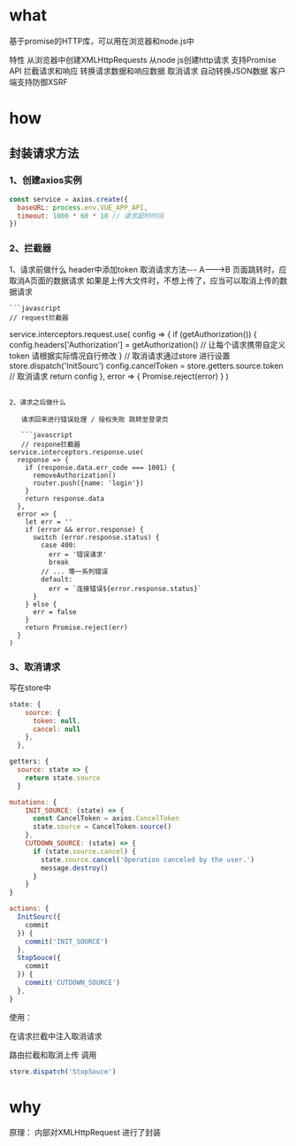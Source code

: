 # what

基于promise的HTTP库，可以用在浏览器和node.js中

特性
  从浏览器中创建XMLHttpRequests
  从node js创建http请求
  支持Promise API
  拦截请求和响应
  转换请求数据和响应数据
  取消请求
  自动转换JSON数据
  客户端支持防御XSRF
# how

## 封装请求方法

### 1、创建axios实例

```javascript
const service = axios.create({
  baseURL: process.env.VUE_APP_API,
  timeout: 1000 * 60 * 10 // 请求超时时间
})
```
### 2、拦截器
1、请求前做什么
    header中添加token
    取消请求方法--- 
      A--->B 页面跳转时，应取消A页面的数据请求
      如果是上传大文件时，不想上传了，应当可以取消上传的数据请求

    ```javascript
    // request拦截器
service.interceptors.request.use(
  config => {
    if (getAuthorization()) {
      config.headers['Authorization'] = getAuthorization() // 让每个请求携带自定义token 请根据实际情况自行修改
    }
    // 取消请求通过store 进行设置
    store.dispatch('InitSourc')
    config.cancelToken = store.getters.source.token  // 取消请求
    return config
  },
  error => {
    Promise.reject(error)
  }
)
```

2、请求之后做什么

   请求回来进行错误处理 / 授权失败 跳转至登录页 

   ```javascript
   // respone拦截器
service.interceptors.response.use(
  response => {
    if (response.data.err_code === 1001) {
      removeAuthorization()
      router.push({name: 'login'})
    }
    return response.data
  },
  error => {
    let err = ''
    if (error && error.response) {
      switch (error.response.status) {
        case 400:
          err = '错误请求'
          break
        // ... 等一系列错误
        default:
          err = `连接错误${error.response.status}`
      }
    } else {
      err = false
    }
    return Promise.reject(err)
  }
)
```
### 3、取消请求

写在store中

```javascript
state: {
    source: {
      token: null,
      cancel: null
    },
  },

getters: {
  source: state => {
    return state.source
  }

mutations: {
    INIT_SOURCE: (state) => {
      const CancelToken = axios.CancelToken
      state.source = CancelToken.source()
    },
    CUTDOWN_SOURCE: (state) => {
      if (state.source.cancel) {
        state.source.cancel('Operation canceled by the user.')
        message.destroy()
      }
    }
}

actions: {
  InitSourc({
    commit
  }) {
    commit('INIT_SOURCE')
  },
  StopSouce({
    commit
  }) {
    commit('CUTDOWN_SOURCE')
  },
}
```


使用：

在请求拦截中注入取消请求

路由拦截和取消上传 调用

```javascript
store.dispatch('StopSouce')
```
# why


原理： 内部对XMLHttpRequest 进行了封装